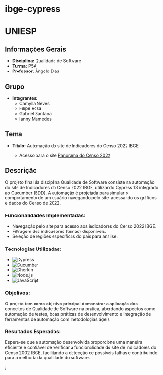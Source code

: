 # ibge-cypress

# UNIESP

## Informações Gerais
- **Disciplina:** Qualidade de Software
- **Turma:** P5A
- **Professor:** Ângelo Dias

## Grupo
- **Integrantes:** 
  - Camylla Neves
  - Filipe Rosa
  - Gabriel Santana
  - Ianny Mamedes

## Tema
- **Título:** Automação do site de Indicadores do Censo 2022 IBGE

  - Acesso para o site [Panorama do Censo 2022](https://censo2022.ibge.gov.br/panorama/indicadores.html?localidade=BR&tema=5)

## Descrição
O projeto final da disciplina Qualidade de Software consiste na automação do site de Indicadores do Censo 2022 IBGE, utilizando Cypress 13 integrado ao Cucumber (BDD). A automação é projetada para simular o comportamento de um usuário navegando pelo site, acessando os gráficos e dados do Censo de 2022. 

### Funcionalidades Implementadas:
- Navegação pelo site para acesso aos indicadores do Censo 2022 IBGE.
- Filtragem dos indicadores (temas) disponíveis.
- Seleção de regiões específicas do país para análise.

### Tecnologias Utilizadas:
- ![Cypress](https://img.shields.io/badge/Cypress-17202C?style=for-the-badge&logo=cypress&logoColor=white)
- ![Cucumber](https://img.shields.io/badge/Cucumber-43B02A?style=for-the-badge&logo=cucumber&logoColor=white)
- ![Gherkin](https://img.shields.io/badge/Gherkin-2a9d8f?style=for-the-badge&logo=cucumber&logoColor=white) 
- ![Node.js](https://img.shields.io/badge/Node%20js-339933?style=for-the-badge&logo=nodedotjs&logoColor=white)
- ![JavaScript](https://img.shields.io/badge/JavaScript-323330?style=for-the-badge&logo=javascript&logoColor=F7DF1E)

### Objetivos:
O projeto tem como objetivo principal demonstrar a aplicação dos conceitos de Qualidade de Software na prática, abordando aspectos como automação de testes, boas práticas de desenvolvimento e integração de ferramentas de automação com metodologias ágeis.

### Resultados Esperados:
Espera-se que a automação desenvolvida proporcione uma maneira eficiente e confiável de verificar a funcionalidade do site de Indicadores do Censo 2002 IBGE, facilitando a detecção de possíveis falhas e contribuindo para a melhoria da qualidade do software.

;


